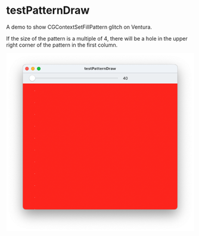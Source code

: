 # testPatternDraw

A demo to show CGContextSetFillPattern glitch on Ventura.

If the size of the pattern is a multiple of 4, there will be a hole in the upper right corner of the pattern in the first column.

![image.png](image.png)